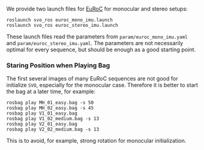We provide two launch files for [EuRoC](http://projects.asl.ethz.ch/datasets/doku.php?id=kmavvisualinertialdatasets) for monocular and stereo setups:

    roslaunch svo_ros euroc_mono_imu.launch
    roslaunch svo_ros euroc_stereo_imu.launch

These launch files read the parameters from `param/euroc_mono_imu.yaml` and `param/euroc_stereo_imu.yaml`. The parameters are not necessarily optimal for every sequence, but should be enough as a good starting point.

### Staring Position when Playing Bag
The first several images of many EuRoC sequences are not good for initialize `SVO`, especially for the monocular case. Therefore it is better to start the bag at a later time, for example:

    rosbag play MH_01_easy.bag -s 50
    rosbag play MH_02_easy.bag -s 45
    rosbag play V1_01_easy.bag
    rosbag play V1_02_medium.bag -s 13
    rosbag play V2_01_easy.bag
    rosbag play V2_02_medium.bag -s 13

This is to avoid, for example, strong rotation for monocular initialization.
